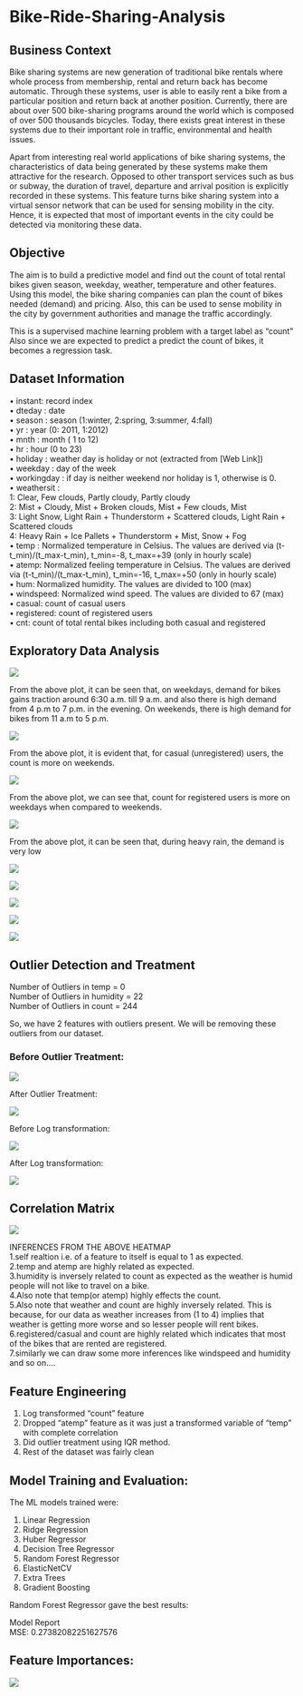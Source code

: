 # Bike-Ride-Sharing-Analysis 

## Business Context

Bike sharing systems are new generation of traditional bike rentals where whole process from membership, rental and return back has become automatic. Through these systems, user is able to easily rent a bike from a particular position and return back at another position. Currently, there are about over 500 bike-sharing programs around the world which is composed of over 500 thousands bicycles. Today, there exists great interest in these systems due to their important role in traffic, environmental and health issues.

Apart from interesting real world applications of bike sharing systems, the characteristics of data being generated by these systems make them attractive for the research. Opposed to other transport services such as bus or subway, the duration of travel, departure and arrival position is explicitly recorded in these systems. This feature turns bike sharing system into a virtual sensor network that can be used for sensing mobility in the city. Hence, it is expected that most of important events in the city could be detected via monitoring these data.

## Objective

The aim is to build a predictive model and find out the count of total rental bikes given season, weekday, weather, temperature and other features. Using this model, the bike sharing companies can plan the count of bikes needed (demand) and pricing. Also, this can be used to sense mobility in the city by government authorities and manage the traffic accordingly.

This is a supervised machine learning problem with a target label as “count” Also since we are expected to predict a predict the count of bikes, it becomes a regression task.

## Dataset Information

•	instant: record index  
•	dteday : date  
•	season : season (1:winter, 2:spring, 3:summer, 4:fall)  
•	yr : year (0: 2011, 1:2012)  
•	mnth : month ( 1 to 12)  
•	hr : hour (0 to 23)  
•	holiday : weather day is holiday or not (extracted from [Web Link])  
•	weekday : day of the week  
•	workingday : if day is neither weekend nor holiday is 1, otherwise is 0.  
•	weathersit :  
1: Clear, Few clouds, Partly cloudy, Partly cloudy  
2: Mist + Cloudy, Mist + Broken clouds, Mist + Few clouds, Mist  
3: Light Snow, Light Rain + Thunderstorm + Scattered clouds, Light Rain + Scattered clouds  
4: Heavy Rain + Ice Pallets + Thunderstorm + Mist, Snow + Fog  
•	temp : Normalized temperature in Celsius. The values are derived via (t-t_min)/(t_max-t_min), t_min=-8, t_max=+39 (only in hourly scale)  
•	atemp: Normalized feeling temperature in Celsius. The values are derived via (t-t_min)/(t_max-t_min), t_min=-16, t_max=+50 (only in hourly scale)  
•	hum: Normalized humidity. The values are divided to 100 (max)  
•	windspeed: Normalized wind speed. The values are divided to 67 (max)  
•	casual: count of casual users  
•	registered: count of registered users  
•	cnt: count of total rental bikes including both casual and registered  

## Exploratory Data Analysis

![](ImagesforReadme/1.JPG)

From the above plot, it can be seen that, on weekdays, demand for bikes gains traction around 6:30 a.m. till 9 a.m. and also there is high demand from 4 p.m to 7 p.m. in the evening. On weekends, there is high demand for bikes from 11 a.m to 5 p.m.

![](ImagesforReadme/2.JPG)

From the above plot, it is evident that, for casual (unregistered) users, the count is more on weekends.

![](ImagesforReadme/3.JPG)

From the above plot, we can see that, count for registered users is more on weekdays when compared to weekends.

![](ImagesforReadme/4.JPG)

From the above plot, it can be seen that, during heavy rain, the demand is very low

![](ImagesforReadme/5.JPG)

![](ImagesforReadme/6.JPG)

![](ImagesforReadme/7.JPG)

![](ImagesforReadme/8.JPG)

![](ImagesforReadme/9.JPG)

## Outlier Detection and Treatment

Number of Outliers in temp = 0  
Number of Outliers in humidity = 22  
Number of Outliers in count = 244  

So, we have 2 features with outliers present. We will be removing these outliers from our dataset.

### Before Outlier Treatment: 

![](ImagesforReadme/10.JPG)

After Outlier Treatment: 

![](ImagesforReadme/11.JPG)

Before Log transformation:

![](ImagesforReadme/12.JPG)

After Log transformation: 

![](ImagesforReadme/13.JPG)

## Correlation Matrix

![](ImagesforReadme/14.JPG)

INFERENCES FROM THE ABOVE HEATMAP  
1.self realtion i.e. of a feature to itself is equal to 1 as expected.  
2.temp and atemp are highly related as expected.  
3.humidity is inversely related to count as expected as the weather is humid people will not like to travel on a bike.  
4.Also note that temp(or atemp) highly effects the count.  
5.Also note that weather and count are highly inversely related. This is because, for our data as weather increases from (1 to 4) implies that weather is getting more worse and so lesser people will rent bikes.  
6.registered/casual and count are highly related which indicates that most of the bikes that are rented are registered.  
7.similarly we can draw some more inferences like windspeed and humidity and so on....  

## Feature Engineering

1. Log transformed “count” feature  
2. Dropped “atemp” feature as it was just a transformed variable of “temp” with complete correlation  
3. Did outlier treatment using IQR method.  
4. Rest of the dataset was fairly clean  

## Model Training and Evaluation:

The ML models trained were:  
1. Linear Regression  
2. Ridge Regression  
3. Huber Regressor  
4. Decision Tree Regressor  
5. Random Forest Regressor  
6. ElasticNetCV  
7. Extra Trees  
8. Gradient Boosting  

Random Forest Regressor gave the best results:  

Model Report  
MSE: 0.27382082251627576

## Feature Importances:

![](ImagesforReadme/15.JPG)


